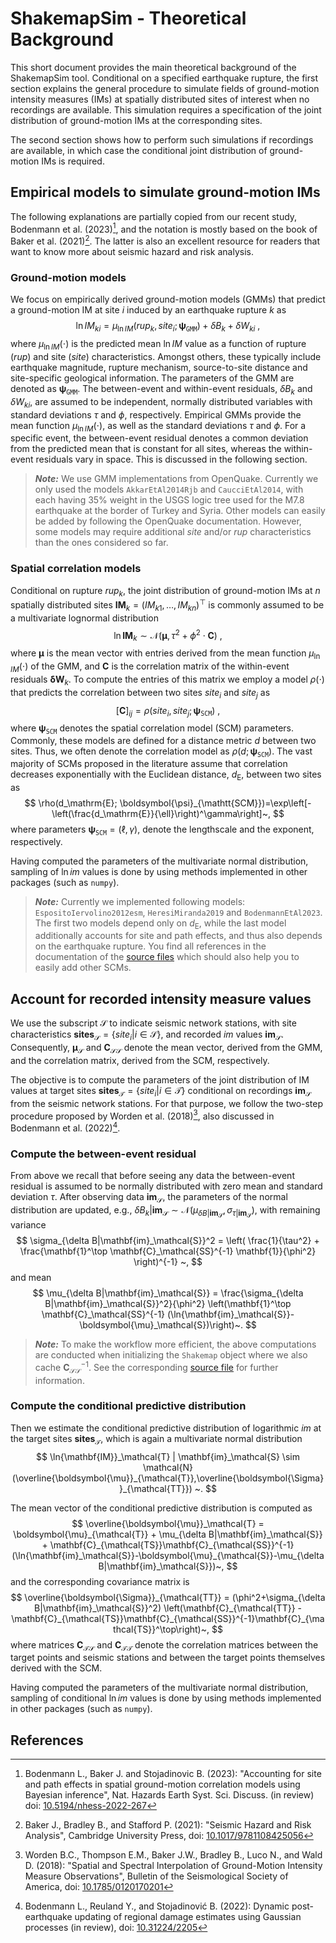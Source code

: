 # ShakemapSim - Theoretical Background

This short document provides the main theoretical background of the ShakemapSim tool. Conditional on a specified earthquake rupture, the first section explains the general procedure to simulate fields of ground-motion intensity measures (IMs) at spatially distributed sites of interest when no recordings are available. This simulation requires a specification of the joint distribution of ground-motion IMs at the corresponding sites. 

The second section shows how to perform such simulations if recordings are available, in which case the conditional joint distribution of ground-motion IMs is required. 

## Empirical models to simulate ground-motion IMs 

The following explanations are partially copied from our recent study, Bodenmann et al. (2023)[^1], and the notation is mostly based on the book of Baker et al. (2021)[^2]. The latter is also an excellent resource for readers that want to know more about seismic hazard and risk analysis.

### Ground-motion models

We focus on empirically derived ground-motion models (GMMs) that predict a ground-motion IM at site $i$ induced by an earthquake rupture $k$ as
$$
\ln \textit{IM}_{ki} = \mu_{\ln IM}(rup_k, site_i; \boldsymbol{\psi}_{\mathtt{GMM}}) + \delta B_k + \delta W_{ki}~,
$$
where $\mu_{\ln \textit{IM}}(\cdot)$ is the predicted mean $\ln {\textit{IM}}$ value as a function of rupture ($rup$) and site ($site$) characteristics. Amongst others, these typically include earthquake magnitude, rupture mechanism, source-to-site distance and site-specific geological information. The parameters of the GMM are denoted as $\boldsymbol{\psi}_{\mathtt{GMM}}$. The between-event and within-event residuals, $\delta B_k$ and $\delta W_{ki}$, are assumed to be independent, normally distributed variables with standard deviations $\tau$ and $\phi$, respectively. Empirical GMMs provide the mean function $\mu_{\ln \textit{IM}}(\cdot)$, as well as the standard deviations $\tau$ and $\phi$. For a specific event, the between-event residual denotes a common deviation from the predicted mean that is constant for all sites, whereas the within-event residuals vary in space. This is discussed in the following section. 

> **_Note:_** We use GMM implementations from OpenQuake. Currently we only used the models `AkkarEtAl2014Rjb` and `CaucciEtAl2014`, with each having 35% weight in the USGS logic tree used for the M7.8 earthquake at the border of Turkey and Syria. Other models can easily be added by following the OpenQuake documentation. However, some models may require additional $site$ and/or $rup$ characteristics than the ones considered so far.

### Spatial correlation models

Conditional on rupture $rup_k$, the joint distribution of ground-motion IMs at $n$ spatially distributed sites $\mathbf{IM}_k=(\textit{IM}_{k1},\ldots,\textit{IM}_{kn})^\top$ is commonly assumed to be a multivariate lognormal distribution 
$$
\ln{\mathbf{IM}_k} \sim \mathcal{N}(\boldsymbol{\mu},\tau^2 + \phi^2 \cdot \mathbf{C} )~,
$$
where $\boldsymbol{\mu}$ is the mean vector with entries derived from the mean function $\mu_{\ln \textit{IM}}(\cdot)$ of the GMM, and $\mathbf{C}$ is the correlation matrix of the within-event residuals $\boldsymbol{\delta} \mathbf{W}_{k}$. To compute the entries of this matrix we employ a model $\rho(\cdot)$ that predicts the correlation between two sites $site_i$ and $site_j$ as 
$$
[\mathbf{C}]_{ij}=\rho(site_i,site_j; \boldsymbol{\psi}_{\mathtt{SCM}})~, 
$$
where $\boldsymbol{\psi}_{\mathtt{SCM}}$ denotes the spatial correlation model (SCM) parameters. Commonly, these models are defined for a distance metric $d$ between two sites. Thus, we often denote the correlation model as $\rho(d; \boldsymbol{\psi}_{\mathtt{SCM}})$. The vast majority of SCMs proposed in the literature assume that correlation decreases exponentially with the Euclidean distance, $d_\mathrm{E}$, between two sites as
$$
\rho(d_\mathrm{E}; \boldsymbol{\psi}_{\mathtt{SCM}})=\exp\left[- \left(\frac{d_\mathrm{E}}{\ell}\right)^\gamma\right]~,
$$
where parameters $\boldsymbol{\psi}_{\mathtt{SCM}}=(\ell,\gamma)$, denote the lengthscale and the exponent, respectively. 

Having computed the parameters of the multivariate normal distribution, sampling of $\ln im$ values is done by using methods implemented in other packages (such as `numpy`). 

> **_Note:_** Currently we implemented following models: `EspositoIervolino2012esm`, `HeresiMiranda2019` and `BodenmannEtAl2023`. The first two models depend only on $d_\mathrm{E}$, while the last model additionally accounts for site and path effects, and thus also depends on the earthquake rupture. You find all references in the documentation of the [source files](modules/spatialcorrelation.py) which should also help you to easily add other SCMs.

## Account for recorded intensity measure values
We use the subscript $\mathcal{S}$ to indicate seismic network stations, with site characteristics $\mathbf{sites}_\mathcal{S}=\{site_{i} | i\in\mathcal{S}\}$, and recorded $im$ values $\mathbf{im}_\mathcal{S}$. Consequently, $\boldsymbol{\mu}_\mathcal{S}$ and $\mathbf{C}_\mathcal{SS}$ denote the mean vector, derived from the GMM, and the correlation matrix, derived from the SCM, respectively. 

The objective is to compute the parameters of the joint distribution of IM values at target sites $\mathbf{sites}_\mathcal{T}=\{site_{i} | i\in\mathcal{T}\}$ conditional on recordings $\mathbf{im}_\mathcal{S}$ from the seismic network stations. For that purpose, we follow the two-step procedure proposed by Worden et al. (2018)[^3], also discussed in Bodenmann et al. (2022)[^4]. 

### Compute the between-event residual
From above we recall that before seeing any data the between-event residual is assumed to be normally distributed with zero mean and standard deviation $\tau$. After observing data $\mathbf{im}_\mathcal{S}$, the parameters of the normal distribution are updated, e.g., $\delta B_k | \mathbf{im}_\mathcal{S} \sim \mathcal{N}(\mu_{\delta B|\mathbf{im}_\mathcal{S}}, \sigma_{\tau|\mathbf{im}_\mathcal{S}})$, with remaining variance 
$$
\sigma_{\delta B|\mathbf{im}_\mathcal{S}}^2 = \left( \frac{1}{\tau^2} + \frac{\mathbf{1}^\top \mathbf{C}_\mathcal{SS}^{-1} \mathbf{1}}{\phi^2} \right)^{-1} ~,
$$
and mean
$$
\mu_{\delta B|\mathbf{im}_\mathcal{S}} = \frac{\sigma_{\delta B|\mathbf{im}_\mathcal{S}}^2}{\phi^2} \left(\mathbf{1}^\top \mathbf{C}_\mathcal{SS}^{-1} (\ln{\mathbf{im}_\mathcal{S}}-\boldsymbol{\mu}_\mathcal{S})\right)~.
$$
> **_Note:_** To make the workflow more efficient, the above computations are conducted when initializing the `Shakemap` object where we also cache $\mathbf{C}_\mathcal{SS}^{-1}$. See the corresponding [source file](modules/shakemap.py) for further information.

### Compute the conditional predictive distribution
Then we estimate the conditional predictive distribution of logarithmic $im$ at the target sites $\mathbf{sites}_\mathcal{T}$, which is again a multivariate normal distribution 
$$
\ln{\mathbf{IM}}_\mathcal{T} | \mathbf{im}_\mathcal{S} \sim \mathcal{N}(\overline{\boldsymbol{\mu}}_{\mathcal{T}},\overline{\boldsymbol{\Sigma}}_{\mathcal{TT}}) ~.
$$ 

The mean vector of the conditional predictive distribution is computed as
$$
\overline{\boldsymbol{\mu}}_\mathcal{T} = \boldsymbol{\mu}_{\mathcal{T}} + \mu_{\delta B|\mathbf{im}_\mathcal{S}} + \mathbf{C}_{\mathcal{TS}}\mathbf{C}_{\mathcal{SS}}^{-1}(\ln{\mathbf{im}_\mathcal{S}}-\boldsymbol{\mu}_{\mathcal{S}}-\mu_{\delta B|\mathbf{im}_\mathcal{S}})~, 
$$
and the corresponding covariance matrix is
$$
\overline{\boldsymbol{\Sigma}}_{\mathcal{TT}} = (\phi^2+\sigma_{\delta B|\mathbf{im}_\mathcal{S}}^2) \left(\mathbf{C}_{\mathcal{TT}} - \mathbf{C}_{\mathcal{TS}}\mathbf{C}_{\mathcal{SS}}^{-1}\mathbf{C}_{\mathcal{TS}}^\top\right)~,
$$
where matrices $\mathbf{C}_{\mathcal{TS}}$ and $\mathbf{C}_{\mathcal{TT}}$ denote the correlation matrices between the target points and seismic stations and between the target points themselves derived with the SCM.

Having computed the parameters of the multivariate normal distribution, sampling of conditional $\ln im$ values is done by using methods implemented in other packages (such as `numpy`). 

## References

[^1]: Bodenmann L., Baker J. and Stojadinovic B. (2023): "Accounting for site and path effects in spatial ground-motion correlation models using Bayesian inference", Nat. Hazards Earth Syst. Sci. Discuss. (in review) doi: [10.5194/nhess-2022-267](https://doi.org/10.5194/nhess-2022-267)

[^2]: Baker J., Bradley B., and Stafford P. (2021): "Seismic Hazard and Risk Analysis", Cambridge University Press, doi: [10.1017/9781108425056](https://doi.org/10.1017/9781108425056)

[^3]: Worden B.C., Thompson E.M., Baker J.W., Bradley B., Luco N., and Wald D. (2018): "Spatial and Spectral Interpolation of Ground-Motion Intensity Measure Observations", Bulletin of the Seismological Society of America, doi: [10.1785/0120170201](https://doi.org/10.1785/0120170201)

[^4]: Bodenmann L., Reuland Y., and Stojadinović B. (2022): Dynamic post-earthquake updating of regional damage estimates using Gaussian processes (in review), doi: [10.31224/2205](https://doi.org/10.31224/2205)